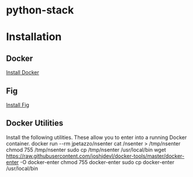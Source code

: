 python-stack
============

# Installation

## Docker

[Install Docker](http://docs.docker.com/installation/)

## Fig

[Install Fig](http://www.fig.sh/install.html)

## Docker Utilities

Install the following utilities. These allow you to enter into a running Docker container.
    docker run --rm jpetazzo/nsenter cat /nsenter > /tmp/nsenter
    chmod 755 /tmp/nsenter
    sudo cp /tmp/nsenter /usr/local/bin
    wget https://raw.githubusercontent.com/joshjdevl/docker-tools/master/docker-enter -O docker-enter
    chmod 755 docker-enter
    sudo cp docker-enter /usr/local/bin

